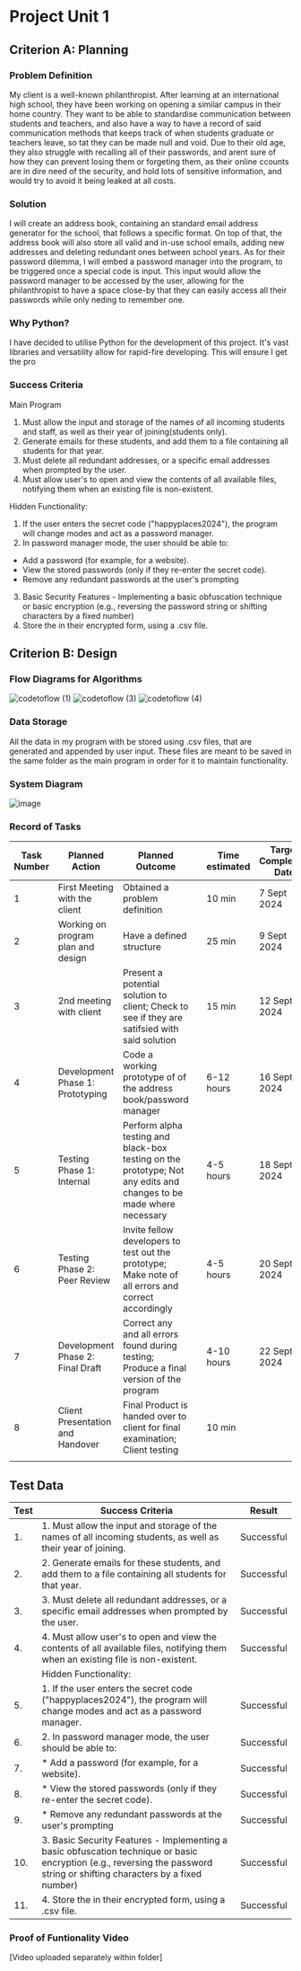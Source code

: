 # Project Unit 1

## Criterion A: Planning
### Problem Definition

My client is a well-known philanthropist. After learning at an international high school, they have been working on opening a similar campus in their home country. They want to be able to standardise communication between students and teachers, and also have a way to have a record of said communication methods that keeps track of when students graduate or teachers leave, so tat they can be made null and void. Due to their old age, they also struggle with recalling all of their passwords, and arent sure of how they can prevent losing them or forgeting them, as their online ccounts are in dire need of the security, and hold lots of sensitive information, and would try to avoid it being leaked at all costs. 

### Solution

I will create an address book, containing an standard email address generator for the school, that follows a specific format. On top of that, the address book will also store all valid and in-use school emails, adding new addresses and deleting redundant ones between school years. As for their password dilemma, I will embed a password manager into the program, to be triggered once a special code is input. This input would allow the password manager to be accessed by the user, allowing for the philanthropist to have a space close-by that they can easily access all their passwords while only neding to remember one.

### Why Python?

I have decided to utilise Python for the development of this project. It's vast libraries and versatility allow for rapid-fire developing. This will ensure I get the pro

### Success Criteria
Main Program

1. Must allow the input and storage of the names of all incoming students and staff, as well as their year of joining(students only).
2. Generate emails for these students, and add them to a file containing all students for that year.
3. Must delete all redundant addresses, or a specific email addresses when prompted by the user.
4. Must allow user's to open and view the contents of all available files, notifying them when an existing file is non-existent.
   
Hidden Functionality:
1. If the user enters the secret code ("happyplaces2024"), the program will change modes and act as a password manager.
2. In password manager mode, the user should be able to:
  * Add a password (for example, for a website).
  * View the stored passwords (only if they re-enter the secret code).
  * Remove any redundant passwords at the user's prompting
3. Basic Security Features - Implementing a basic obfuscation technique or basic encryption (e.g., reversing the password string or shifting characters by a fixed number) 
4. Store the in their encrypted form, using a .csv file.

## Criterion B: Design

### Flow Diagrams for Algorithms

![codetoflow (1)](https://github.com/user-attachments/assets/9b454c0f-8d19-4ca5-97f9-821df48980b3)
![codetoflow (3)](https://github.com/user-attachments/assets/635d68d2-83a9-4bd5-a746-b52b0e46ed15)
![codetoflow (4)](https://github.com/user-attachments/assets/879825e0-6c94-41a8-9ebc-66218f08e0f3)


### Data Storage

All the data in my program with be stored using .csv files, that are generated and appended by user input. These files are meant to be saved in the same folder as the main program in order for it to maintain functionality.

### System Diagram

![image](https://github.com/user-attachments/assets/7d798f9a-f1b9-4272-998e-19eed510bde8)


### Record of Tasks

| Task Number | Planned Action                     | Planned Outcome                                                                                                    |   | Time estimated | Target Completion Date |   |
|-------------|------------------------------------|--------------------------------------------------------------------------------------------------------------------|---|----------------|------------------------|---|
| 1           | First Meeting with the client      | Obtained a problem definition                                                                                      |   | 10 min         | 7 Sept 2024            |   |
| 2           | Working on program plan and design | Have a defined structure                                                                                           |   | 25 min         | 9 Sept 2024            |   |
| 3           | 2nd meeting with client            | Present a potential solution to client; Check to see if they are satifsied with said solution                      |   | 15 min         | 12 Sept 2024           |   |
| 4           | Development Phase 1: Prototyping   | Code a working prototype of of the address book/password manager                                                   |   | 6-12 hours     | 16 Sept 2024           |   |
| 5           | Testing Phase 1: Internal          | Perform alpha testing and black-box testing on the prototype; Not any edits and changes to be made where necessary |   | 4-5 hours      | 18 Sept 2024           |   |
| 6           | Testing Phase 2: Peer Review       | Invite fellow developers to test out the prototype; Make note of all errors and correct accordingly                |   | 4-5 hours      | 20 Sept 2024           |   |
|  7          | Development Phase 2: Final Draft   | Correct any and all errors found during testing; Produce a final version of the program                            |   | 4-10 hours     | 22 Sept 2024           |   |
|  8          |  Client Presentation and Handover  | Final Product is handed over to client for final examination; Client testing                                       |   | 10 min        |                        |   |
|             |                                    |                                                                                                                    |   |                |                        |   |


## Test Data


| Test | Success Criteria                                                                                                                                                           | Result     |
|------|----------------------------------------------------------------------------------------------------------------------------------------------------------------------------|------------|
| 1.   | 1. Must allow the input and storage of the names of all incoming students, as well as their year of joining.                                                               | Successful |
| 2.   | 2. Generate emails for these students, and add them to a file containing all students for that year.                                                                       | Successful |
| 3.   | 3. Must delete all redundant addresses, or a specific email addresses when prompted by the user.                                                                           | Successful |
| 4.   | 4. Must allow user's to open and view the contents of all available files, notifying them when an existing file is non-existent.                                           | Successful |
|      | Hidden Functionality:                                                                                                                                                      |            |
| 5.   | 1. If the user enters the secret code ("happyplaces2024"), the program will change modes and act as a password manager.                                                    | Successful |
| 6.   | 2. In password manager mode, the user should be able to:                                                                                                                   | Successful |
| 7.   | * Add a password (for example, for a website).                                                                                                                             | Successful |
| 8.   | * View the stored passwords (only if they re-enter the secret code).                                                                                                       | Successful |
| 9.   | * Remove any redundant passwords at the user's prompting                                                                                                                   | Successful |
| 10.  | 3. Basic Security Features - Implementing a basic obfuscation technique or basic encryption (e.g., reversing the password string or shifting characters by a fixed number) | Successful |
| 11.  | 4. Store the in their encrypted form, using a .csv file.                                                                                                                   | Successful |

### Proof of Funtionality Video

[Video uploaded separately within folder]













